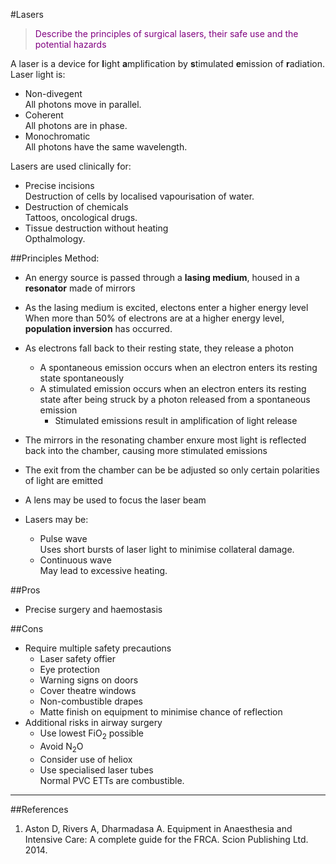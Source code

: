 #Lasers
> <p style="color:purple";>Describe the principles of surgical lasers, their safe use and the potential hazards </p>

A laser is a device for **l**ight **a**mplification by  **s**timulated **e**mission of **r**adiation. Laser light is:
* Non-divegent  
All photons move in parallel.
* Coherent  
All photons are in phase.
* Monochromatic  
All photons have the same wavelength.

Lasers are used clinically for:
* Precise incisions  
Destruction of cells by localised vapourisation of water.
* Destruction of chemicals  
Tattoos, oncological drugs.
* Tissue destruction without heating  
Opthalmology.

##Principles
Method:
* An energy source is passed through a **lasing medium**, housed in a **resonator** made of mirrors
* As the lasing medium is excited, electons enter a higher energy level  
When more than 50% of electrons are at a higher energy level, **population inversion** has occurred.
* As electrons fall back to their resting state, they release a photon
    * A spontaneous emission occurs when an electron enters its resting state spontaneously
    * A stimulated emission occurs when an electron enters its resting state after being struck by a photon released from a spontaneous emission
        * Stimulated emissions result in amplification of light release
* The mirrors in the resonating chamber enxure most light is reflected back into the chamber, causing more stimulated emissions
* The exit from the chamber can be be adjusted so only certain polarities of light are emitted
* A lens may be used to focus the laser beam


* Lasers may be:
    * Pulse wave  
    Uses short bursts of laser light to minimise collateral damage.
    * Continuous wave  
    May lead to excessive heating.
    
##Pros
* Precise surgery and haemostasis

##Cons
* Require multiple safety precautions
    * Laser safety offier
    * Eye protection
    * Warning signs on doors
    * Cover theatre windows
    * Non-combustible drapes
    * Matte finish on equipment to minimise chance of reflection
* Additional risks in airway surgery
    * Use lowest FiO<sub>2</sub> possible
    * Avoid N<sub>2</sub>O
    * Consider use of heliox
    * Use specialised laser tubes  
    Normal PVC ETTs are combustible.
    
---
##References
1. Aston D, Rivers A, Dharmadasa A. Equipment in Anaesthesia and Intensive Care: A complete guide for the FRCA. Scion Publishing Ltd. 2014.